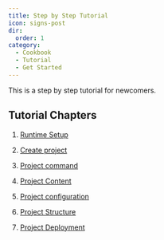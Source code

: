 ```yaml
---
title: Step by Step Tutorial
icon: signs-post
dir:
  order: 1
category:
  - Cookbook
  - Tutorial
  - Get Started
---
```


This is a step by step tutorial for newcomers.

<!-- more -->

## Tutorial Chapters

1. [Runtime Setup](env.md)

1. [Create project](create.md)

1. [Project command](command.md)

1. [Project Content](content.md)

1. [Project configuration](config.md)

1. [Project Structure](structure.md)

1. [Project Deployment](deploy.md)
